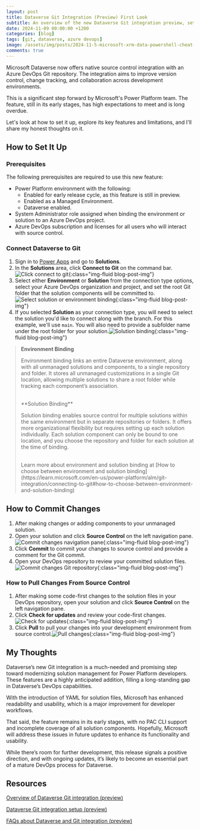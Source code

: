 ```yaml
---
layout: post
title: Dataverse Git Integration (Preview) First Look
subtitle: An overview of the new Dataverse Git integration preview, setup guide, and my thoughts on it.
date: 2024-11-09 00:00:00 +1200
categories: [blog]
tags: [git, dataverse, azure devops]
image: /assets/img/posts/2024-11-5-microsoft-xrm-data-powershell-cheat-sheet/banner.jpg
comments: true
---
```


Microsoft Dataverse now offers native source control integration with an Azure DevOps Git repository. The integration aims to improve version control, change tracking, and collaboration across development environments.

This is a significant step forward by Microsoft's Power Platform team. The feature, still in its early stages, has high expectations to meet and is long overdue.

Let's look at how to set it up, explore its key features and limitations, and I'll share my honest thoughts on it.

## How to Set It Up

### Prerequisites

The following prerequisites are required to use this new feature:

- Power Platform environment with the following:
	- Enabled for early release cycle, as this feature is still in preview.
	- Enabled as a Managed Environment.
	- Dataverse enabled.
- System Administrator role assigned when binding the environment or solution to an Azure DevOps project.
- Azure DevOps subscription and licenses for all users who will interact with source control.

### Connect Dataverse to Git

1. Sign in to [Power Apps](https://make.powerapps.com/) and go to **Solutions**.
2. In the **Solutions** area, click **Connect to Git** on the command bar. ![Click connect to git](\assets\img\posts\2024-11-11-dataverse-git-integration-preview-first-look\setup-git-integration-connect-to-git.png "Click connect to git"){:class="img-fluid blog-post-img"}
3. Select either **Environment** or **Solution** from the connection type options, select your Azure DevOps organization and project, and set the root Git folder that the solution components will be committed to.![Select solution or environment binding](\assets\img\posts\2024-11-11-dataverse-git-integration-preview-first-look\setup-git-integration-select-solution-or-environemnt-binding.png "Select solution or environment binding"){:class="img-fluid blog-post-img"}
4. If you selected **Solution** as your connection type, you will need to select the solution you'd like to connect along with the branch. For this example, we'll use `main`. You will also need to provide a subfolder name under the root folder for your solution.![Solution binding](\assets\img\posts\2024-11-11-dataverse-git-integration-preview-first-look\setup-git-integration-solution-binding.png "Solution binding"){:class="img-fluid blog-post-img"}

> **Environment Binding**
>
> Environment binding links an entire Dataverse environment, along with all unmanaged solutions and components, to a single repository and folder. It stores all unmanaged customizations in a single Git location, allowing multiple solutions to share a root folder while tracking each component’s association.
>
> <br />
> **Solution Binding**
>
> Solution binding enables source control for multiple solutions within the same environment but in separate repositories or folders. It offers more organizational flexibility but requires setting up each solution individually. Each solution component can only be bound to one location, and you choose the repository and folder for each solution at the time of binding.
>
> <br />
> Learn more about environment and solution binding at [How to choose between environment and solution binding](https://learn.microsoft.com/en-us/power-platform/alm/git-integration/connecting-to-git#how-to-choose-between-environment-and-solution-binding)

## How to Commit Changes

1. After making changes or adding components to your unmanaged solution.
2. Open your solution and click  **Source Control** on the left navigation pane.![Commit changes navigation pane](\assets\img\posts\2024-11-11-dataverse-git-integration-preview-first-look\commit-changes-navigation-pane.png "Commit changes navigation pane"){:class="img-fluid blog-post-img"}
3. Click **Commit** to commit your changes to source control and provide a comment for the Git commit.
4. Open your DevOps repository to review your committed solution files.![Commit changes Git repository](\assets\img\posts\2024-11-11-dataverse-git-integration-preview-first-look\commit-changes-git-repo.png "Commit changes Git repository"){:class="img-fluid blog-post-img"}

### How to Pull Changes From Source Control

1. After making some code-first changes to the solution files in your DevOps repository, open your solution and click  **Source Control** on the left navigation pane.
2. Click **Check for updates** and review your code-first changes.![Check for updates](\assets\img\posts\2024-11-11-dataverse-git-integration-preview-first-look\pull-changes-check-for-updates.png "Check for updates"){:class="img-fluid blog-post-img"}
3. Click **Pull** to pull your changes into your development environment from source control.![Pull changes](\assets\img\posts\2024-11-11-dataverse-git-integration-preview-first-look\pull-changes.png "Pull changes"){:class="img-fluid blog-post-img"}

## My Thoughts

Dataverse’s new Git integration is a much-needed and promising step toward modernizing solution management for Power Platform developers. These features are a highly anticipated addition, filling a long-standing gap in Dataverse’s DevOps capabilities.

With the introduction of YAML for solution files, Microsoft has enhanced readability and usability, which is a major improvement for developer workflows.

That said, the feature remains in its early stages, with no PAC CLI support and incomplete coverage of all solution components. Hopefully, Microsoft will address these issues in future updates to enhance its functionality and usability.

While there’s room for further development, this release signals a positive direction, and with ongoing updates, it’s likely to become an essential part of a mature DevOps process for Dataverse.


## Resources

[Overview of Dataverse Git integration (preview)](https://learn.microsoft.com/en-us/power-platform/alm/git-integration/overview)

[Dataverse Git integration setup (preview)](https://learn.microsoft.com/en-us/power-platform/alm/git-integration/connecting-to-git)

[FAQs about Dataverse and Git integration (preview)](https://learn.microsoft.com/en-us/power-platform/alm/git-integration/faqs)
